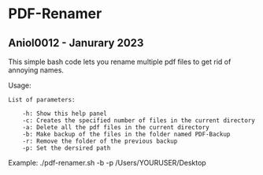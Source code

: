 # PDF-Renamer

## Aniol0012 - Janurary 2023

This simple bash code lets you rename multiple pdf files to get rid of annoying names.

Usage:

    List of parameters:
    
        -h: Show this help panel
        -c: Creates the specified number of files in the current directory
        -a: Delete all the pdf files in the current directory
        -b: Make backup of the files in the folder named PDF-Backup
        -r: Remove the folder of the previous backup
        -p: Set the dersired path


Example: ./pdf-renamer.sh -b -p /Users/YOURUSER/Desktop
